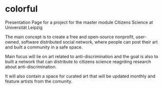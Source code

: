 # colorful
Presentation Page for a project for the master module Citizens Science at Universität Leipzig

The main concept is to create a free and open-source  nonprofit, user-owned, software distributed social network, where people can post their art and built a community in a safe space. 

Main focus will lie on art related to anti-discrimination and the goal is also to built a network that can distribute to citizens science reagrding research about anti-discrimination. 

It will also contain a space for curated art that will be updated monthly and feature artists from the comunity. 